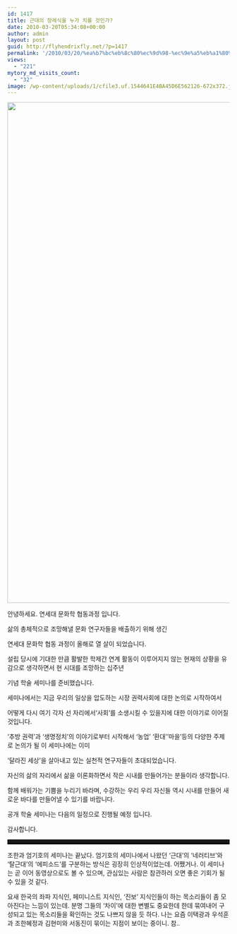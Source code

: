 ```yaml
---
id: 1417
title: 근대의 장례식을 누가 치를 것인가?
date: 2010-03-20T05:34:08+00:00
author: admin
layout: post
guid: http://flyhendrixfly.net/?p=1417
permalink: '/2010/03/20/%ea%b7%bc%eb%8c%80%ec%9d%98-%ec%9e%a5%eb%a1%80%ec%8b%9d%ec%9d%84-%eb%88%84%ea%b0%80-%ec%b9%98%eb%a5%bc-%ea%b2%83%ec%9d%b8%ea%b0%80/'
views:
  - "221"
mytory_md_visits_count:
  - "32"
image: /wp-content/uploads/1/cfile3.uf.1544641E4BA45D6E562126-672x372.jpg
---
```

<img src="http://submania.dothome.co.kr/wp-content/uploads/1/cfile3.uf.1544641E4BA45D6E562126.jpg" class="aligncenter" width="610" height="1135" alt="" filename="080454.jpg" filemime="image/jpeg" />
  
안녕하세요. 연세대 문화학 협동과정 입니다.
  
삶의 총체적으로 조망해낼 문화 연구자들을 배출하기 위해 생긴 
  
연세대 문화학 협동 과정이 올해로 열 살이 되었습니다. 
  
설립 당시에 기대한 만큼 활발한 학제간 연계 활동이 이루어지지 않는 현재의 상황을 유감으로 생각하면서 현 시대를 조망하는 십주년
  
기념 학술 세미나를 준비했습니다. 
  
세미나에서는 지금 우리의 일상을 압도하는 시장 권력사회에 대한 논의로 시작하여서 
  
어떻게 다시 여기 각자 선 자리에서‘사회’를 소생시킬 수 있을지에 대한 이야기로 이어질 것입니다.
   
‘추방 권력’과 ‘생명정치’의 이야기로부터 시작해서 ‘농업’ ‘환대’’마을’등의 다양한 주제로 논의가 될 이 세미나에는 이미
  
&#8216;달라진 세상&#8217;을 살아내고 있는 실천적 연구자들이 초대되었습니다. 
  
자신의 삶의 자리에서 삶을 이론화하면서 작은 시내를 만들어가는 분들이라 생각합니다. 
  
함께 배워가는 기쁨을 누리기 바라며, 수강하는 우리 우리 자신들 역시 시내를 만들어 새로운 바다를 만들어낼 수 있기를 바랍니다.
  
공개 학술 세미나는 다음의 일정으로 진행될 예정 입니다. 

감사합니다. 

<div>
  <hr style="height: 7px; border-width: 1px 0px 3px; border-style: solid none; border-color: black; display: block;" />
</div>

조한과 엄기호의 세미나는 끝났다. 엄기호의 세미나에서 나왔던 &#8216;근대&#8217;의 &#8216;네러티브&#8217;와 &#8216;탈근대&#8217;의 &#8216;에피소드&#8217;를 구분하는 방식은 굉장히 인상적이었는데. 어쨌거나. 이 세미나는 곧 이어 동영상으로도 볼 수 있으며, 관심있는 사람은 참관하러 오면 좋은 기회가 될 수 있을 것 같다.

요새 한국의 좌파 지식인, 페미니스트 지식인, &#8216;진보&#8217; 지식인들이 하는 목소리들이 좀 모아진다는 느낌이 있는데. 분명 그들의 &#8216;차이&#8217;에 대한 변별도 중요한데 한데 묶여내어 구성되고 있는 목소리들을 확인하는 것도 나쁘지 않을 듯 하다. 나는 요즘 이택광과 우석훈과 조한혜정과 김현미와 서동진이 묶이는 지점이 보이는 중이니. 참..